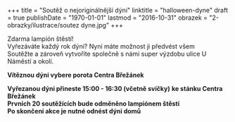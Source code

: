 +++
title = "Soutěž o nejoriginálnější dýni"
linktitle = "halloween-dyne"
draft = true
publishDate = "1970-01-01"
lastmod = "2016-10-31"
obrazek = "2-obrazky/ilustrace/soutez dyne.jpg"
+++

Zdarma lampión štěstí!  
Vyřezáváte každý rok dýni? Nyní máte možnost ji předvést všem  
Soutěžte a zároveň vytvoříte společně s námi super výzdobu ulice U Náměstí a okolí.  

**Vítěznou dýni vybere porota Centra Břežánek**

**Vyřezanou dýni přineste 15:00 - 16:30 (včetně svíčky)** **ke stánku Centra Břežánek**   
**Prvních 20 soutěžících bude odměněno lampiónem štěstí**   
**Po skončení akce je nutné odnést dýni domů**

